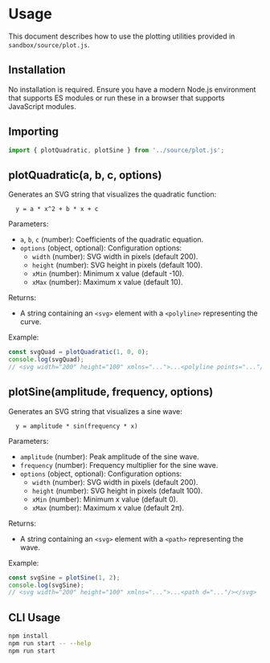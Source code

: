 # Usage

This document describes how to use the plotting utilities provided in `sandbox/source/plot.js`.

## Installation

No installation is required. Ensure you have a modern Node.js environment that supports ES modules or run these in a browser that supports JavaScript modules.

## Importing

```javascript
import { plotQuadratic, plotSine } from '../source/plot.js';
```

## plotQuadratic(a, b, c, options)

Generates an SVG string that visualizes the quadratic function:

```
  y = a * x^2 + b * x + c
```

Parameters:

- `a`, `b`, `c` (number): Coefficients of the quadratic equation.
- `options` (object, optional): Configuration options:
  - `width` (number): SVG width in pixels (default 200).
  - `height` (number): SVG height in pixels (default 100).
  - `xMin` (number): Minimum x value (default -10).
  - `xMax` (number): Maximum x value (default 10).

Returns:

- A string containing an `<svg>` element with a `<polyline>` representing the curve.

Example:

```javascript
const svgQuad = plotQuadratic(1, 0, 0);
console.log(svgQuad);
// <svg width="200" height="100" xmlns="...">...<polyline points="..."/></svg>
```

## plotSine(amplitude, frequency, options)

Generates an SVG string that visualizes a sine wave:

```
  y = amplitude * sin(frequency * x)
```

Parameters:

- `amplitude` (number): Peak amplitude of the sine wave.
- `frequency` (number): Frequency multiplier for the sine wave.
- `options` (object, optional): Configuration options:
  - `width` (number): SVG width in pixels (default 200).
  - `height` (number): SVG height in pixels (default 100).
  - `xMin` (number): Minimum x value (default 0).
  - `xMax` (number): Maximum x value (default 2π).

Returns:

- A string containing an `<svg>` element with a `<path>` representing the wave.

Example:

```javascript
const svgSine = plotSine(1, 2);
console.log(svgSine);
// <svg width="200" height="100" xmlns="...">...<path d="..."/></svg>
```

## CLI Usage

```bash
npm install
npm run start -- --help
npm run start
```
